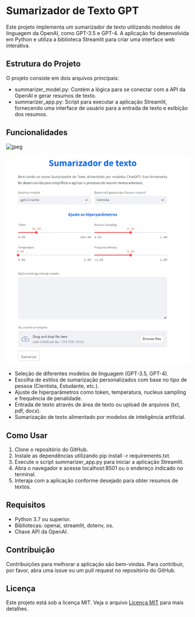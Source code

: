 # Sumarizador de Texto GPT

Este projeto implementa um sumarizador de texto utilizando modelos de linguagem da OpenAI, como GPT-3.5 e GPT-4. A aplicação foi desenvolvida em Python e utiliza a biblioteca Streamlit para criar uma interface web interativa.

## Estrutura do Projeto
O projeto consiste em dois arquivos principais:

- summarizer_model.py: Contém a lógica para se conectar com a API da OpenAI e gerar resumos de texto.
- summarizer_app.py: Script para executar a aplicação Streamlit, fornecendo uma interface de usuário para a entrada de texto e exibição dos resumos.

## Funcionalidades

![jpeg]("https://raw.githubusercontent.com/gallileugenesis/text-summarization-application-with-gpt/main/images/interface.jpeg")

<img src="https://raw.githubusercontent.com/gallileugenesis/text-summarization-application-with-gpt/main/images/interface.jpeg" alt="Image Description">


- Seleção de diferentes modelos de linguagem (GPT-3.5, GPT-4).
- Escolha de estilos de sumarização personalizados com base no tipo de pessoa (Cientista, Estudante, etc.).
- Ajuste de hiperparâmetros como token, temperatura, nucleus sampling e frequência de penalidade.
- Entrada de texto através de área de texto ou upload de arquivos (txt, pdf, docx).
- Sumarização de texto alimentado por modelos de inteligência artificial.

## Como Usar
1) Clone o repositório do GitHub.
2) Instale as dependências utilizando pip install -r requirements.txt.
3) Execute o script summarizer_app.py para iniciar a aplicação Streamlit.
4) Abra o navegador e acesse localhost:8501 ou o endereço indicado no terminal.
5) Interaja com a aplicação conforme desejado para obter resumos de textos.

## Requisitos
- Python 3.7 ou superior.
- Bibliotecas: openai, streamlit, dotenv, os.
- Chave API da OpenAI.

## Contribuição
Contribuições para melhorar a aplicação são bem-vindas. Para contribuir, por favor, abra uma issue ou um pull request no repositório do GitHub.

## Licença
Este projeto está sob a licença MIT. Veja o arquivo [Licença MIT](https://github.com/gallileugenesis/text-summarization-application-with-gpt/blob/main/LICENSE) para mais detalhes.

 
